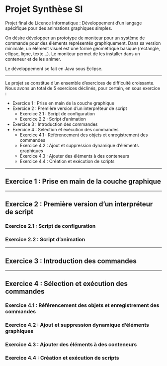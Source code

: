 # Projet Synthèse SI
Projet final de Licence Informatique : Développement d’un langage spécifique pour des animations graphiques simples.

On désire développer un prototype de moniteur pour un système de commande pour des éléments
représentés graphiquement. Dans sa version minimale, un élément visuel est une forme géométrique
basique (rectangle, ellipse, ligne, texte…). Le moniteur permet de les installer dans un conteneur et
de les animer.

Le développement se fait en Java sous Eclipse.

***

Le projet se constitue d’un ensemble d’exercices de difficulté croissante. Nous avons un total de 5 exercices déclinés, pour certain, en sous exercice :

* Exercice 1 : Prise en main de la couche graphique
* Exercice 2 : Première version d’un interpréteur de script
  * Exercice 2.1 : Script de configuration
  * Exercice 2.2 : Script d’animation
* Exercice 3 : Introduction des commandes
* Exercice 4 : Sélection et exécution des commandes
  * Exercice 4.1 : Référencement des objets et enregistrement des commandes
  * Exercice 4.2 : Ajout et suppression dynamique d’éléments graphiques
  * Exercice 4.3 : Ajouter des éléments à des conteneurs
  * Exercice 4.4 : Création et exécution de scripts
  
***

## Exercice 1 : Prise en main de la couche graphique

***

## Exercice 2 : Première version d’un interpréteur de script
### Exercice 2.1 : Script de configuration
### Exercice 2.2 : Script d’animation

***

## Exercice 3 : Introduction des commandes

***

## Exercice 4 : Sélection et exécution des commandes
### Exercice 4.1 : Référencement des objets et enregistrement des commandes
### Exercice 4.2 : Ajout et suppression dynamique d’éléments graphiques
### Exercice 4.3 : Ajouter des éléments à des conteneurs
### Exercice 4.4 : Création et exécution de scripts




